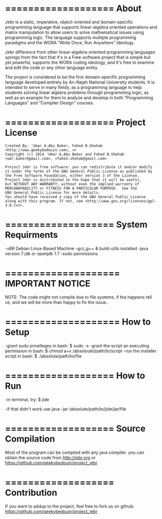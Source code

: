 
===================
About
===================
Jebr is a static, imperative, object-oriented and domain-specific programming language that supports linear-algebra oriented operations and matrix manipulation to allow users to solve mathematical issues using programming logic. The language supports multiple programming paradigms and the WORA “Write Once, Run Anywhere” ideology.

Jebr difference from other linear-algebra-oriented programming languages springs from the fact that it's is a Free-software project that is simple but yet powerful, supports the WORA coding ideology, and it's free to examine and edit the code or any other language entity.

The project is considered to be the first domain-specific programming language developed entirely by An-Najah National University students. It is intended to serve in many fields; as a programming language to help students solving linear algebra problems through programming logic, as well as an example for them to analyze and develop in both “Programming Languages” and “Compiler Design” courses.

===================
 Project License
===================
    Created By: 'Umar A.Abu Baker, Fahed N.Shehab <http://www.geekybedouin.com>, <>
    Copyright (c) 2014 'Umar A.Abu Baker and Fahed N.Shehab <umr.baker@gmail.com>, <fahed.shehab@gmail.com>

    Project Jebr is free software: you can redistribute it and/or modify
    it under the terms of the GNU General Public License as published by
    the Free Software Foundation, either version 3 of the License.
    Project Jebr is distributed in the hope that it will be useful,
    but WITHOUT ANY WARRANTY; without even the implied warranty of
    MERCHANTABILITY or FITNESS FOR A PARTICULAR PURPOSE.  See the
    GNU General Public License for more details.
    You should have received a copy of the GNU General Public License
    along with this program. If not, see <http://www.gnu.org/licenses/gpl-3.0.txt>.

===================
System Requirments
===================

-x86 Debian Linux-Based Machine
-gcc,g++ & build-utils installed
-java version 7 jdk or openjdk 1.7
-sudo permissions

====================
 IMPORTANT NOTICE
====================
NOTE: The code might not compile due to file systems, if tha happens tell us, and we will be more than happy to fix the issue..


====================
   How to Setup
====================
-grant sudu privelleges 
		in bash: $ sudo -s
-grant the script an executing permission
		in bash: $ chmod a+x /absoloute/path/to/script
-run the installer script
		in bash: $ ./absolute/path/to/file

===================
    How to Run
===================
-in terminal, try: $ jide

-if that didn't work use java -jar /absolute/path/to/jide/jar/file

===================
Source Compilation
===================
 Most of the program can be compiled with any java compiler.
you can obtain the source code from http://jebr.org
or https://github.com/geekybedouin/project_jebr

===================
   Contribution
===================
If you want to addup to the project, feel free to fork us on github:
https://github.com/geekybedouin/project_jebr 










